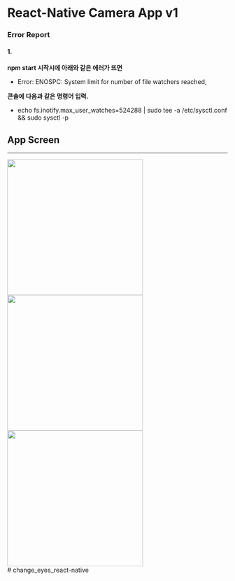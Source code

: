 # React-Native Camera App v1

### Error Report
#### 1.
**npm start 시작시에 아래와 같은 에러가 뜨면** 
- Error: ENOSPC: System limit for number of file watchers reached, 

**콘솔에 다음과 같은 명령어 입력.**
- echo fs.inotify.max_user_watches=524288 | sudo tee -a /etc/sysctl.conf && sudo sysctl -p

## App Screen
-----------------
<div>
  <img width="310" src="https://user-images.githubusercontent.com/68880055/100563298-6c4e8080-3301-11eb-912c-140439610543.png">
  <img width="310" src="https://user-images.githubusercontent.com/68880055/100563288-66f13600-3301-11eb-9a3f-74ef64fedbe1.PNG">
  <img width="310" src="https://user-images.githubusercontent.com/68880055/100563300-6e184400-3301-11eb-92bf-ecbef2694b1d.PNG">
</div>
# change_eyes_react-native
